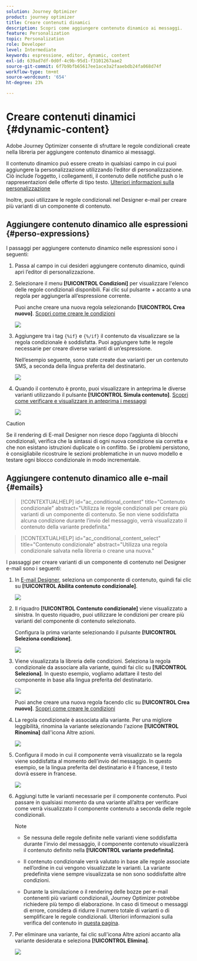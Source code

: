 ```yaml
---
solution: Journey Optimizer
product: journey optimizer
title: Creare contenuti dinamici
description: Scopri come aggiungere contenuto dinamico ai messaggi.
feature: Personalization
topic: Personalization
role: Developer
level: Intermediate
keywords: espressione, editor, dynamic, content
exl-id: 639ad7df-0d0f-4c9b-95d1-f3101267aae2
source-git-commit: 6f7b9bfb65617ee1ace3a2faaebdb24fa068d74f
workflow-type: tm+mt
source-wordcount: '654'
ht-degree: 23%

---
```


# Creare contenuti dinamici {#dynamic-content}

Adobe Journey Optimizer consente di sfruttare le regole condizionali create nella libreria per aggiungere contenuto dinamico ai messaggi.

Il contenuto dinamico può essere creato in qualsiasi campo in cui puoi aggiungere la personalizzazione utilizzando l’editor di personalizzazione. Ciò include l’oggetto, i collegamenti, il contenuto delle notifiche push o le rappresentazioni delle offerte di tipo testo. [Ulteriori informazioni sulla personalizzazione](personalize.md)

Inoltre, puoi utilizzare le regole condizionali nel Designer e-mail per creare più varianti di un componente di contenuto.

## Aggiungere contenuto dinamico alle espressioni {#perso-expressions}

I passaggi per aggiungere contenuto dinamico nelle espressioni sono i seguenti:

1. Passa al campo in cui desideri aggiungere contenuto dinamico, quindi apri l’editor di personalizzazione.

1. Selezionare il menu **[!UICONTROL Condizioni]** per visualizzare l&#39;elenco delle regole condizionali disponibili. Fai clic sul pulsante + accanto a una regola per aggiungerla all’espressione corrente.

   Puoi anche creare una nuova regola selezionando **[!UICONTROL Crea nuovo]**. [Scopri come creare le condizioni](create-conditions.md)

   ![](assets/conditions-expression.png)

1. Aggiungere tra i tag `{%if}` e `{%/if}` il contenuto da visualizzare se la regola condizionale è soddisfatta. Puoi aggiungere tutte le regole necessarie per creare diverse varianti di un’espressione.

   Nell’esempio seguente, sono state create due varianti per un contenuto SMS, a seconda della lingua preferita del destinatario.

   ![](assets/conditions-language-sample.png)

1. Quando il contenuto è pronto, puoi visualizzare in anteprima le diverse varianti utilizzando il pulsante **[!UICONTROL Simula contenuto]**. [Scopri come verificare e visualizzare in anteprima i messaggi](../content-management/preview-test.md)

   ![](assets/conditions-preview.png)

>[!CAUTION]
>
>Se il rendering di E-mail Designer non riesce dopo l’aggiunta di blocchi condizionali, verifica che la sintassi di ogni nuova condizione sia corretta e che non esistano istruzioni duplicate o in conflitto. Se i problemi persistono, è consigliabile ricostruire le sezioni problematiche in un nuovo modello e testare ogni blocco condizionale in modo incrementale.


## Aggiungere contenuto dinamico alle e-mail {#emails}

>[!CONTEXTUALHELP]
>id="ac_conditional_content"
>title="Contenuto condizionale"
>abstract="Utilizza le regole condizionali per creare più varianti di un componente di contenuto. Se non viene soddisfatta alcuna condizione durante l’invio del messaggio, verrà visualizzato il contenuto della variante predefinita."

>[!CONTEXTUALHELP]
>id="ac_conditional_content_select"
>title="Contenuto condizionale"
>abstract="Utilizza una regola condizionale salvata nella libreria o creane una nuova."

I passaggi per creare varianti di un componente di contenuto nel Designer e-mail sono i seguenti:

1. In [E-mail Designer](../email/content-from-scratch.md), seleziona un componente di contenuto, quindi fai clic su **[!UICONTROL Abilita contenuto condizionale]**.

   ![](assets/conditions-enable-conditional.png)

1. Il riquadro **[!UICONTROL Contenuto condizionale]** viene visualizzato a sinistra. In questo riquadro, puoi utilizzare le condizioni per creare più varianti del componente di contenuto selezionato.

   Configura la prima variante selezionando il pulsante **[!UICONTROL Seleziona condizione]**.

   ![](assets/conditions-apply.png)

1. Viene visualizzata la libreria delle condizioni. Seleziona la regola condizionale da associare alla variante, quindi fai clic su **[!UICONTROL Seleziona]**. In questo esempio, vogliamo adattare il testo del componente in base alla lingua preferita del destinatario.

   ![](assets/conditions-select.png)

   Puoi anche creare una nuova regola facendo clic su **[!UICONTROL Crea nuovo]**. [Scopri come creare le condizioni](create-conditions.md)

1. La regola condizionale è associata alla variante. Per una migliore leggibilità, rinomina la variante selezionando l&#39;azione **[!UICONTROL Rinomina]** dall&#39;icona Altre azioni.

   ![](assets/conditions-rename.png)

1. Configura il modo in cui il componente verrà visualizzato se la regola viene soddisfatta al momento dell’invio del messaggio. In questo esempio, se la lingua preferita del destinatario è il francese, il testo dovrà essere in francese.

   ![](assets/conditions-design.png)

1. Aggiungi tutte le varianti necessarie per il componente contenuto. Puoi passare in qualsiasi momento da una variante all’altra per verificare come verrà visualizzato il componente contenuto a seconda delle regole condizionali.

   >[!NOTE]
   >
   >* Se nessuna delle regole definite nelle varianti viene soddisfatta durante l&#39;invio del messaggio, il componente contenuto visualizzerà il contenuto definito nella **[!UICONTROL variante predefinita]**.
   >
   >* Il contenuto condizionale verrà valutato in base alle regole associate nell’ordine in cui vengono visualizzate le varianti. La variante predefinita viene sempre visualizzata se non sono soddisfatte altre condizioni.
   >
   >* Durante la simulazione o il rendering delle bozze per e-mail contenenti più varianti condizionali, Journey Optimizer potrebbe richiedere più tempo di elaborazione. In caso di timeout o messaggi di errore, considera di ridurre il numero totale di varianti o di semplificare le regole condizionali. Ulteriori informazioni sulla verifica del contenuto in [questa pagina](../content-management/preview-test.md).


1. Per eliminare una variante, fai clic sull&#39;icona Altre azioni accanto alla variante desiderata e seleziona **[!UICONTROL Elimina]**.

   ![](assets/conditions-delete.png)
